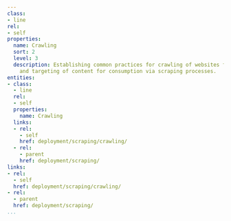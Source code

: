 ```yaml
---
class:
- line
rel:
- self
properties:
  name: Crawling
  sort: 2
  level: 3
  description: Establishing common practices for crawling of websites for discovery
    and targeting of content for consumption via scraping processes.
entities:
- class:
  - line
  rel:
  - self
  properties:
    name: Crawling
  links:
  - rel:
    - self
    href: deployment/scraping/crawling/
  - rel:
    - parent
    href: deployment/scraping/
links:
- rel:
  - self
  href: deployment/scraping/crawling/
- rel:
  - parent
  href: deployment/scraping/
...
```

